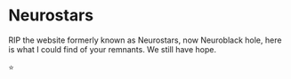 # Neurostars
RIP the website formerly known as Neurostars, now Neuroblack hole, here is what I could find of your remnants. We still have hope.

:star:
